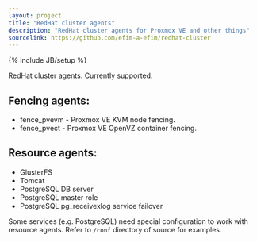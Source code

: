 ```yaml
---
layout: project
title: "RedHat cluster agents"
description: "RedHat cluster agents for Proxmox VE and other things"
sourcelink: https://github.com/efim-a-efim/redhat-cluster
---
```

{% include JB/setup %}

RedHat cluster agents. Currently supported:

## Fencing agents:
- fence_pvevm - Proxmox VE KVM node fencing.
- fence_pvect - Proxmox VE OpenVZ container fencing.

## Resource agents:
- GlusterFS
- Tomcat
- PostgreSQL DB server
- PostgreSQL master role
- PostgreSQL pg_receivexlog service failover

Some services (e.g. PostgreSQL) need special configuration to work with resource agents. Refer to `/conf` directory of source for examples.  